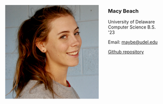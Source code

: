 <img src="mugshot.jpeg"
     alt="Macy Beach mugshot"
     style="float: left; margin-right: 30px; width:300px;" />

### Macy Beach

University of Delaware Computer Science B.S. '23

Email: <maybe@udel.edu>

[Github repository](https://github.com/maybeep/maybeep.github.io.git)





